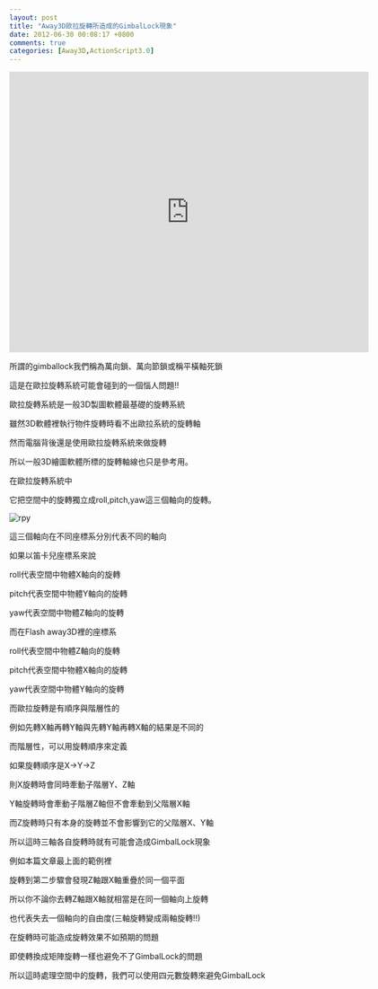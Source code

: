 ```yaml
---
layout: post
title: "Away3D歐拉旋轉所造成的GimbalLock現象"
date: 2012-06-30 00:08:17 +0800
comments: true
categories: [Away3D,ActionScript3.0]
---
```


<iframe src="https://dl.dropboxusercontent.com/u/68443214/gimbalLock/GimbalLock.html" width="640" height="500" frameborder="o"></iframe>

<!--more-->

所謂的gimballock我們稱為萬向鎖、萬向節鎖或稱平橫軸死鎖

這是在歐拉旋轉系統可能會碰到的一個惱人問題!!

歐拉旋轉系統是一般3D製圖軟體最基礎的旋轉系統

雖然3D軟體裡執行物件旋轉時看不出歐拉系統的旋轉軸

然而電腦背後還是使用歐拉旋轉系統來做旋轉

所以一般3D繪圖軟體所標的旋轉軸線也只是參考用。



在歐拉旋轉系統中

它把空間中的旋轉獨立成roll,pitch,yaw這三個軸向的旋轉。

![rpy](http://pcdn1.rimg.tw/photos/2593243_608qk49_l.png)

這三個軸向在不同座標系分別代表不同的軸向

如果以笛卡兒座標系來說

roll代表空間中物體X軸向的旋轉

pitch代表空間中物體Y軸向的旋轉

yaw代表空間中物體Z軸向的旋轉


而在Flash away3D裡的座標系

roll代表空間中物體Z軸向的旋轉

pitch代表空間中物體X軸向的旋轉

yaw代表空間中物體Y軸向的旋轉

而歐拉旋轉是有順序與階層性的

例如先轉X軸再轉Y軸與先轉Y軸再轉X軸的結果是不同的

而階層性，可以用旋轉順序來定義

如果旋轉順序是X→Y→Z

則X旋轉時會同時牽動子階層Y、Z軸

Y軸旋轉時會牽動子階層Z軸但不會牽動到父階層X軸

而Z旋轉時只有本身的旋轉並不會影響到它的父階層X、Y軸


所以這時三軸各自旋轉時就有可能會造成GimbalLock現象

例如本篇文章最上面的範例裡

旋轉到第二步驟會發現Z軸跟X軸重疊於同一個平面

所以你不論你去轉Z軸跟X軸就相當是在同一個軸向上旋轉

也代表失去一個軸向的自由度(三軸旋轉變成兩軸旋轉!!)

在旋轉時可能造成旋轉效果不如預期的問題

即使轉換成矩陣旋轉一樣也避免不了GimbalLock的問題

所以這時處理空間中的旋轉，我們可以使用四元數旋轉來避免GimbalLock



